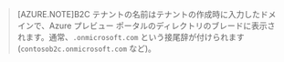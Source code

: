 > [AZURE.NOTE]B2C テナントの名前はテナントの作成時に入力したドメインで、Azure プレビュー ポータルのディレクトリのブレードに表示されます。通常、`.onmicrosoft.com` という接尾辞が付けられます (`contosob2c.onmicrosoft.com` など)。

<!---HONumber=Oct15_HO1-->